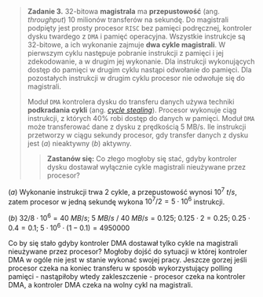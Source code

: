 > **Zadanie 3.** 32-bitowa **magistrala** ma **przepustowość** (ang. *throughput*) 10 milionów transferów na sekundę. Do magistrali podpięty jest prosty procesor `RISC` bez pamięci podręcznej, kontroler dysku twardego z `DMA` i pamięć operacyjna. Wszystkie instrukcje są 32-bitowe, a ich wykonanie zajmuje **dwa cykle magistrali**. W pierwszym cyklu następuje pobranie instrukcji z pamięci i jej zdekodowanie, a w drugim jej wykonanie. Dla instrukcji wykonujących dostęp do pamięci w drugim cyklu nastąpi odwołanie do pamięci. Dla pozostałych instrukcji w drugim cyklu procesor nie odwołuje się do magistrali.
>
> Moduł `DMA` kontrolera dysku do transferu danych używa techniki **podkradania cykli** (ang. [*cycle stealing*](https://en.wikipedia.org/wiki/Cycle_stealing)). Procesor wykonuje ciąg instrukcji, z których 40% robi dostęp do danych w pamięci. Moduł `DMA` może transferować dane z dysku z prędkością 5 MB/s. Ile instrukcji przetworzy w ciągu sekundy procesor, gdy transfer danych z dysku jest $(a)$ nieaktywny $(b)$ aktywny.
>> **Zastanów się:** Co złego mogłoby się stać, gdyby kontroler dysku dostawał wyłącznie cykle magistrali nieużywane przez procesor?

$(a)$ Wykonanie instrukcji trwa $2$ cykle, a przepustowość wynosi $10^7 \ t/s$, zatem procesor w jedną sekundę wykona $10^7 / 2 = 5 \cdot 10^6$ instrukcji.

$(b)$ $32 / 8 \cdot 10^6 = 40 \ MB/s; \ 5 \ MB/s \ / \ 40 \ MB/s = 0.125; \ 0.125 \cdot 2 = 0.25; \ 0.25 \cdot 0.4 = 0.1; \  5 \cdot 10^6 \cdot (1 - 0.1) = 4950000$

Co by się stało gdyby kontroler DMA dostawał tylko cykle na magistrali nieużywane przez procesor? Mogłoby dojść do sytuacji w której kontroler DMA w ogóle nie jest w stanie wykonać swojej pracy. Jeszcze gorzej jeśli procesor czeka na koniec transferu w sposób wykorzystujący polling pamięci - nastąpiłoby wtedy zakleszczenie - procesor czeka na kontroler DMA, a kontroler DMA czeka na wolny cykl na magistrali.
